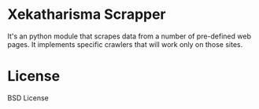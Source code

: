 # Xekatharisma Scrapper

It's an python module that scrapes data from a number of pre-defined web pages.
It implements specific crawlers that will work only on those sites.

# License

BSD License
